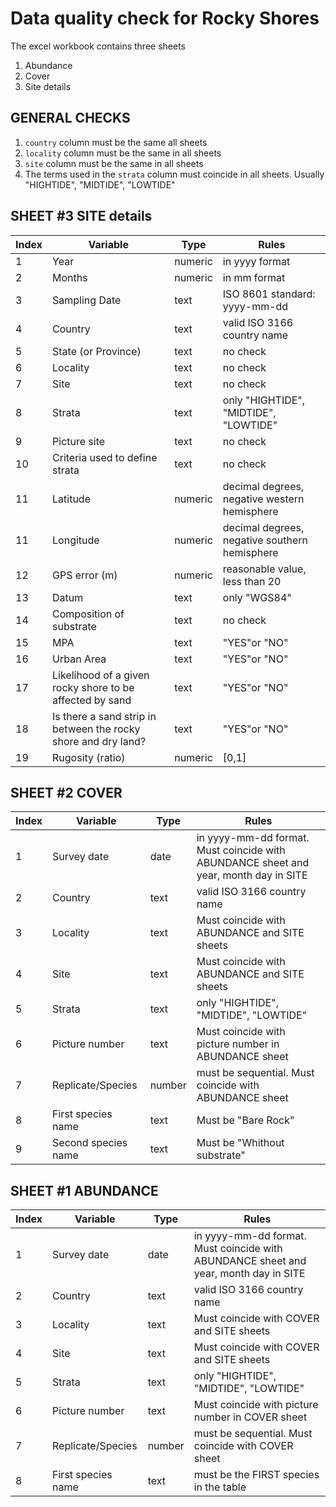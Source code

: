 # Data quality check for **Rocky Shores**

The excel workbook contains three sheets

1. Abundance
2. Cover
3. Site details

## GENERAL CHECKS

1. `country` column must be the same all sheets
2. `locality` column must be the same in all sheets
3. `site` column must be the same in all sheets
4. The terms used in the `strata` column must coincide in all sheets. Usually "HIGHTIDE", "MIDTIDE", "LOWTIDE"



## SHEET #3 SITE details

Index | Variable | Type      | Rules
------|----------|-----------|-------------------
1     | Year     | numeric   | in yyyy format
2     | Months   | numeric   | in mm format
3     | Sampling Date | text  | ISO 8601 standard: yyyy-mm-dd
4     | Country   | text      | valid ISO 3166 country name
5     | State (or Province) | text | no check
6     | Locality  | text    | no check
7     | Site      | text    | no check
8     | Strata    | text    | only "HIGHTIDE", "MIDTIDE", "LOWTIDE"
9     | Picture site | text  | no check
10    | Criteria used to define strata | text | no check
11    | Latitude  | numeric  | decimal degrees, negative western hemisphere
11    | Longitude | numeric  | decimal degrees, negative southern hemisphere
12    | GPS error (m) | numeric | reasonable value, less than 20
13    | Datum     | text | only "WGS84"
14    | Composition of substrate | text | no check
15    | MPA       | text     | "YES"or "NO"
16    | Urban Area       | text     | "YES"or "NO"
17    | Likelihood of a given rocky shore to be affected by sand       | text     | "YES"or "NO"
18    | Is there a sand strip in between the rocky shore and dry land?       | text     | "YES"or "NO"
19    | Rugosity (ratio) | numeric | [0,1]


## SHEET #2 COVER

Index | Variable | Type      | Rules
------|----------|-----------|-------------------
1     | Survey date     | date   | in yyyy-mm-dd format. Must coincide with ABUNDANCE sheet and year, month day in SITE
2     | Country   | text      | valid ISO 3166 country name
3     | Locality  | text    | Must coincide with ABUNDANCE and SITE sheets
4     | Site      | text    | Must coincide with ABUNDANCE and SITE sheets
5     | Strata    | text    | only "HIGHTIDE", "MIDTIDE", "LOWTIDE"
6     | Picture number | text  | Must coincide with picture number in ABUNDANCE sheet
7     | Replicate/Species | number | must be sequential. Must coincide with ABUNDANCE sheet
8     | First species name | text | Must be "Bare Rock"
9     | Second species name |  text | Must be "Whithout substrate"

## SHEET #1 ABUNDANCE

Index | Variable | Type      | Rules
------|----------|-----------|-------------------
1     | Survey date     | date   | in yyyy-mm-dd format. Must coincide with ABUNDANCE sheet and year, month day in SITE
2     | Country   | text      | valid ISO 3166 country name
3     | Locality  | text    | Must coincide with COVER and SITE sheets
4     | Site      | text    | Must coincide with COVER and SITE sheets
5     | Strata    | text    | only "HIGHTIDE", "MIDTIDE", "LOWTIDE"
6     | Picture number | text  | Must coincide with picture number in COVER sheet
7     | Replicate/Species | number | must be sequential. Must coincide with COVER sheet
8     | First species name | text  | must be the FIRST species in the table

